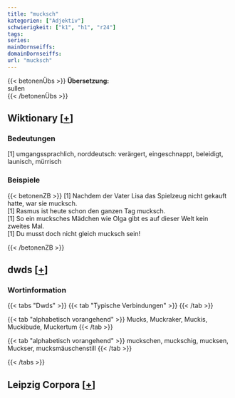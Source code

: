 ```yaml
---
title: "mucksch"
kategorien: ["Adjektiv"]
schwierigkeit: ["k1", "h1", "r24"]
tags:
series:
mainDornseiffs:
domainDornseiffs:
url: "mucksch"
---
```


{{< betonenÜbs >}}
**Übersetzung:**  
sullen  
{{< /betonenÜbs >}}

## Wiktionary [[+](https://de.wiktionary.org/wiki/mucksch)]

### Bedeutungen
[1] umgangssprachlich, norddeutsch: verärgert, eingeschnappt, beleidigt, launisch, mürrisch  

### Beispiele
{{< betonenZB >}}
[1] Nachdem der Vater Lisa das Spielzeug nicht gekauft hatte, war sie mucksch.  
[1] Rasmus ist heute schon den ganzen Tag mucksch.  
[1] So ein mucksches Mädchen wie Olga gibt es auf dieser Welt kein zweites Mal.  
[1] Du musst doch nicht gleich mucksch sein!  

{{< /betonenZB >}}


## dwds [[+](https://www.dwds.de/wb/mucksch)]

### Wortinformation
{{< tabs "Dwds" >}}
{{< tab "Typische Verbindungen" >}}
{{< /tab >}}

{{< tab "alphabetisch vorangehend" >}}
Mucks, Muckraker, Muckis, Muckibude, Muckertum
{{< /tab >}}

{{< tab "alphabetisch vorangehend" >}}
muckschen, muckschig, mucksen, Muckser, mucksmäuschenstill
{{< /tab >}}

{{< /tabs >}}

## Leipzig Corpora [[+](https://corpora.uni-leipzig.de/en/res?word=mucksch&corpusId=deu_newscrawl-public_2018)]

